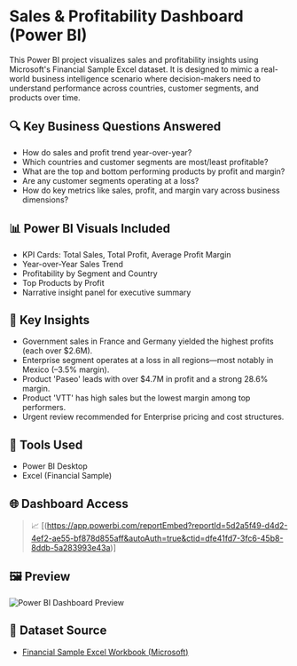 # Sales & Profitability Dashboard (Power BI)

This Power BI project visualizes sales and profitability insights using Microsoft's Financial Sample Excel dataset. It is designed to mimic a real-world business intelligence scenario where decision-makers need to understand performance across countries, customer segments, and products over time.

## 🔍 Key Business Questions Answered

- How do sales and profit trend year-over-year?
- Which countries and customer segments are most/least profitable?
- What are the top and bottom performing products by profit and margin?
- Are any customer segments operating at a loss?
- How do key metrics like sales, profit, and margin vary across business dimensions?

## 📊 Power BI Visuals Included

- KPI Cards: Total Sales, Total Profit, Average Profit Margin
- Year-over-Year Sales Trend
- Profitability by Segment and Country
- Top  Products by Profit
- Narrative insight panel for executive summary

## 📌 Key Insights

- Government sales in France and Germany yielded the highest profits (each over $2.6M).
- Enterprise segment operates at a loss in all regions—most notably in Mexico (–3.5% margin).
- Product 'Paseo' leads with over $4.7M in profit and a strong 28.6% margin.
- Product 'VTT' has high sales but the lowest margin among top performers.
- Urgent review recommended for Enterprise pricing and cost structures.

## 🧠 Tools Used

- Power BI Desktop
- Excel (Financial Sample)

## 🌐 Dashboard Access

> 📈 [(https://app.powerbi.com/reportEmbed?reportId=5d2a5f49-d4d2-4ef2-ae55-bf878d855aff&autoAuth=true&ctid=dfe41fd7-3fc6-45b8-8ddb-5a283993e43a)]

## 🖼️ Preview

![Power BI Dashboard Preview](assets/Financial_Dashboard.png)

## 📁 Dataset Source

- [Financial Sample Excel Workbook (Microsoft)](https://learn.microsoft.com/en-us/power-bi/create-reports/sample-financial-download)

